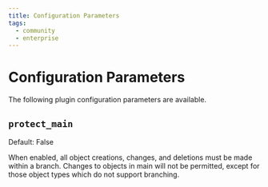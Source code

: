 ```yaml
---
title: Configuration Parameters
tags:
  - community
  - enterprise
---
```


# Configuration Parameters

The following plugin configuration parameters are available.

## `protect_main`

Default: False

When enabled, all object creations, changes, and deletions must be made within a branch. Changes to objects in main will not be permitted, except for those object types which do not support branching.
